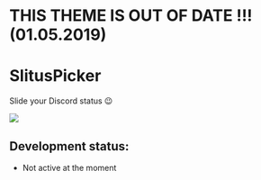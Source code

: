 # THIS THEME IS OUT OF DATE !!! (01.05.2019)

# SlitusPicker

Slide your Discord status 😉

<image src="https://raw.githubusercontent.com/MadameSolette/BetterDiscord/master/Themes/Mini-Themes/SlitusPicker/images/SlitusPicker.png">

## Development status:
 - Not active at the moment
